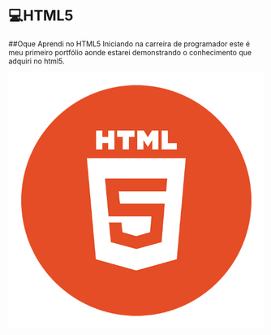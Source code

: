 # 💻HTML5
##Oque Aprendi no HTML5
Iniciando na carreira de programador este é meu primeiro portfólio aonde estarei demonstrando o conhecimento que adquiri no html5.

![html5](html5.png)
